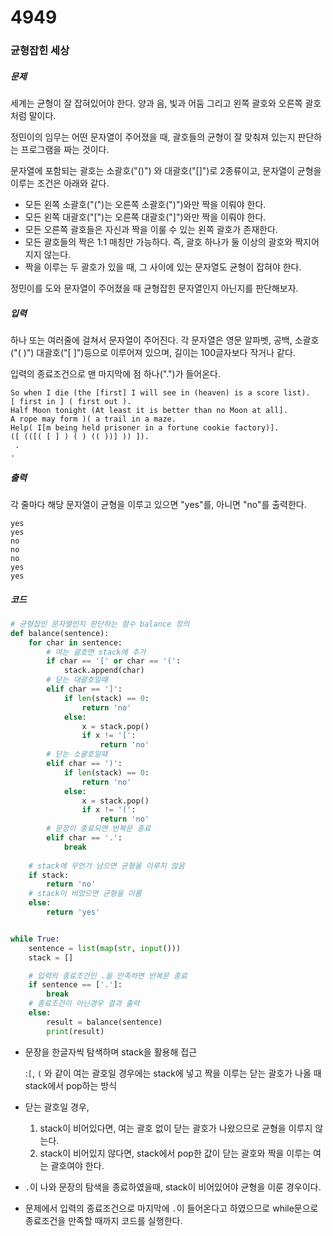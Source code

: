 # 4949

### 균형잡힌 세상

##### 문제

세계는 균형이 잘 잡혀있어야 한다. 양과 음, 빛과 어둠 그리고 왼쪽 괄호와 오른쪽 괄호처럼 말이다.

정민이의 임무는 어떤 문자열이 주어졌을 때, 괄호들의 균형이 잘 맞춰져 있는지 판단하는 프로그램을 짜는 것이다.

문자열에 포함되는 괄호는 소괄호("()") 와 대괄호("[]")로 2종류이고, 문자열이 균형을 이루는 조건은 아래와 같다.

- 모든 왼쪽 소괄호("(")는 오른쪽 소괄호(")")와만 짝을 이뤄야 한다.
- 모든 왼쪽 대괄호("[")는 오른쪽 대괄호("]")와만 짝을 이뤄야 한다.
- 모든 오른쪽 괄호들은 자신과 짝을 이룰 수 있는 왼쪽 괄호가 존재한다.
- 모든 괄호들의 짝은 1:1 매칭만 가능하다. 즉, 괄호 하나가 둘 이상의 괄호와 짝지어지지 않는다.
- 짝을 이루는 두 괄호가 있을 때, 그 사이에 있는 문자열도 균형이 잡혀야 한다.

정민이를 도와 문자열이 주어졌을 때 균형잡힌 문자열인지 아닌지를 판단해보자.



##### 입력

하나 또는 여러줄에 걸쳐서 문자열이 주어진다. 각 문자열은 영문 알파벳, 공백, 소괄호("( )") 대괄호("[ ]")등으로 이루어져 있으며, 길이는 100글자보다 작거나 같다.

입력의 종료조건으로 맨 마지막에 점 하나(".")가 들어온다.

```
So when I die (the [first] I will see in (heaven) is a score list).
[ first in ] ( first out ).
Half Moon tonight (At least it is better than no Moon at all].
A rope may form )( a trail in a maze.
Help( I[m being held prisoner in a fortune cookie factory)].
([ (([( [ ] ) ( ) (( ))] )) ]).
 .
.
```



##### 출력

각 줄마다 해당 문자열이 균형을 이루고 있으면 "yes"를, 아니면 "no"를 출력한다.

```
yes
yes
no
no
no
yes
yes
```



##### 코드

```python
# 균형잡인 문자열인지 판단하는 함수 balance 정의
def balance(sentence):
    for char in sentence:
        # 여는 괄호면 stack에 추가
        if char == '[' or char == '(':
            stack.append(char)
        # 닫는 대괄호일때
        elif char == ']':
            if len(stack) == 0:
                return 'no'
            else:
                x = stack.pop()
                if x != '[':
                    return 'no'
        # 닫는 소괄호일때
        elif char == ')':
            if len(stack) == 0:
                return 'no'
            else:
                x = stack.pop()
                if x != '(':
                    return 'no'
        # 문장이 종료되면 반복문 종료
        elif char == '.':
            break
    
    # stack에 무언가 남으면 균형을 이루지 않음
    if stack:
        return 'no'
    # stack이 비었으면 균형을 이룸
    else:
        return 'yes'


while True:
    sentence = list(map(str, input()))
    stack = []

    # 입력의 종료조건인 .을 만족하면 반복문 종료
    if sentence == ['.']:
        break
    # 종료조건이 아닌경우 결과 출력
    else:
        result = balance(sentence)
        print(result)
```

- 문장을 한글자씩 탐색하며 stack을 활용해 접근

  :`[`, `(` 와 같이 여는 괄호일 경우에는 stack에 넣고 짝을 이루는 닫는 괄호가 나올 때 stack에서 pop하는 방식

- 닫는 괄호일 경우,
  1. stack이 비어있다면, 여는 괄호 없이 닫는 괄호가 나왔으므로 균형을 이루지 않는다.
  2. stack이 비어있지 않다면, stack에서 pop한 값이 닫는 괄호와 짝을 이루는 여는 괄호여야 한다.
- `.`이 나와 문장의 탐색을 종료하였을때, stack이 비어있어야 균형을 이룬 경우이다. 

- 문제에서 입력의 종료조건으로 마지막에 `.`이 들어온다고 하였으므로
  while문으로 종료조건을 만족할 때까지 코드를 실행한다.